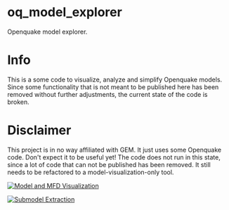 # oq_model_explorer

Openquake model explorer.

# Info
This is a some code to visualize, analyze and simplify Openquake models. Since some functionality that is not meant to be published here has been removed without further adjustments, the current state of the code is broken.

# Disclaimer
This project is in no way affiliated with GEM. It just uses some Openquake code.
Don't expect it to be useful yet! The code does not run in this state, since a lot of code that can not be published has been removed.
It still needs to be refactored to a model-visualization-only tool.


[![Model and MFD Visualization](http://i.imgur.com/udBSejM.png)](https://github.com/ChrisPara/oq_model_explorer)

[![Submodel Extraction](http://i.imgur.com/LkY0VBr.png)](https://github.com/ChrisPara/oq_model_explorer)
